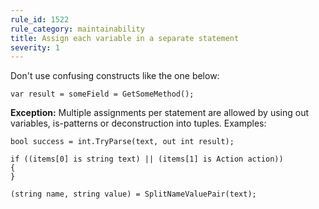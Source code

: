 ```yaml
---
rule_id: 1522
rule_category: maintainability
title: Assign each variable in a separate statement
severity: 1
---
```

Don't use confusing constructs like the one below:

	var result = someField = GetSomeMethod();

**Exception:** Multiple assignments per statement are allowed by using out variables, is-patterns or deconstruction into tuples. Examples:

	bool success = int.TryParse(text, out int result);
	
	if ((items[0] is string text) || (items[1] is Action action))
	{
	}

	(string name, string value) = SplitNameValuePair(text);
